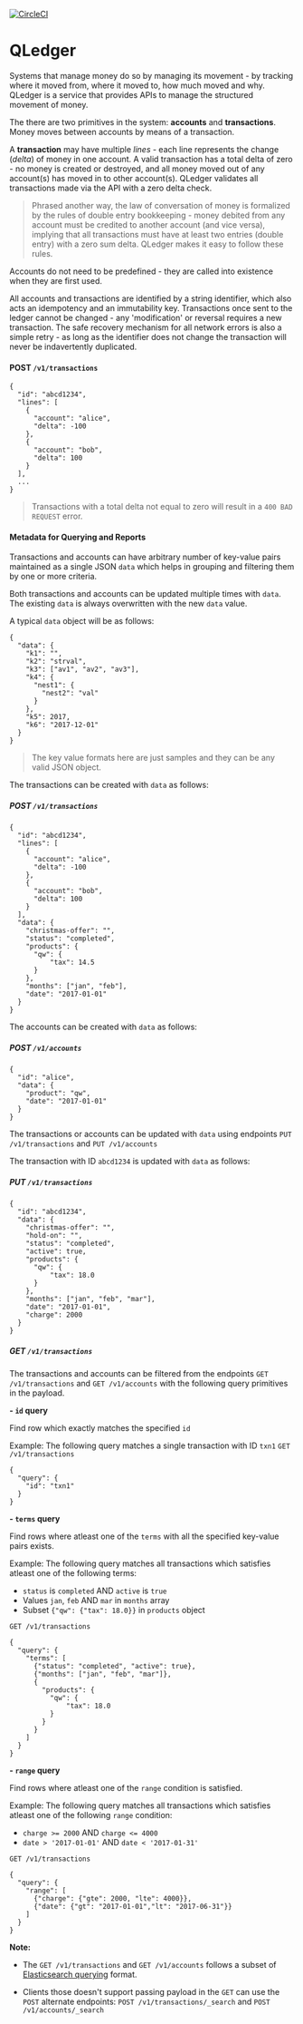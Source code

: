 [![CircleCI](https://circleci.com/gh/RealImage/QLedger.svg?style=svg)](https://circleci.com/gh/RealImage/QLedger)

# QLedger
Systems that manage money do so by managing its movement - by tracking where it moved from, where it moved to, how much moved and why. QLedger is a service that provides APIs to manage the structured movement of money. 

The there are two primitives in the system: **accounts** and **transactions**. Money moves between accounts by means of a transaction. 

A **transaction** may have multiple *lines* - each line represents the change (*delta*) of money in one account. A valid transaction has a total delta of zero - no money is created or destroyed, and all money moved out of any account(s) has moved in to other account(s). QLedger validates all transactions made via the API with a zero delta check.

> Phrased another way, the law of conversation of money is formalized by the rules of double entry bookkeeping - money debited from any account must be credited to another account (and vice versa), implying that all transactions must have at least two entries (double entry) with a zero sum delta. QLedger makes it easy to follow these rules. 

Accounts do not need to be predefined - they are called into existence when they are first used. 

All accounts and transactions are identified by a string identifier, which also acts an idempotency and an immutability key. Transactions once sent to the ledger cannot be changed - any 'modification' or reversal requires a new transaction. The safe recovery mechanism for all network errors is also a simple retry - as long as the identifier does not change the transaction will never be indavertently duplicated. 

#### POST `/v1/transactions`
```
{
  "id": "abcd1234",
  "lines": [
    {
      "account": "alice",
      "delta": -100
    },
    {
      "account": "bob",
      "delta": 100
    }
  ],
  ...
}
```
> Transactions with a total delta not equal to zero will result in a `400 BAD REQUEST` error.


#### Metadata for Querying and Reports

Transactions and accounts can have arbitrary number of key-value pairs maintained as a single JSON `data` which helps in grouping and filtering them by one or more criteria.

Both transactions and accounts can be updated multiple times with `data`. The existing `data` is always overwritten with the new `data` value.

A typical `data` object will be as follows:
```
{
  "data": {
    "k1": "",
    "k2": "strval",
    "k3": ["av1", "av2", "av3"],
    "k4": {
      "nest1": {
        "nest2": "val"
      }
    },
    "k5": 2017,
    "k6": "2017-12-01"
  }
}
```
> The key value formats here are just samples and they can be any valid JSON object.

The transactions can be created with `data` as follows:
##### POST `/v1/transactions`
```
{
  "id": "abcd1234",
  "lines": [
    {
      "account": "alice",
      "delta": -100
    },
    {
      "account": "bob",
      "delta": 100
    }
  ],
  "data": {
    "christmas-offer": "",
    "status": "completed",
    "products": {
      "qw": {
          "tax": 14.5
      }
    },
    "months": ["jan", "feb"],
    "date": "2017-01-01"
  }
}
```

The accounts can be created with `data` as follows:
##### POST `/v1/accounts`
```
{
  "id": "alice",
  "data": {
    "product": "qw",
    "date": "2017-01-01"
  }
}
```

The transactions or accounts can be updated with `data` using endpoints `PUT /v1/transactions` and `PUT /v1/accounts`

The transaction with ID `abcd1234` is updated with `data` as follows:
##### PUT `/v1/transactions`
```
{
  "id": "abcd1234",
  "data": {
    "christmas-offer": "",
    "hold-on": "",
    "status": "completed",
    "active": true,
    "products": {
      "qw": {
          "tax": 18.0
      }
    },
    "months": ["jan", "feb", "mar"],
    "date": "2017-01-01",
    "charge": 2000
  }
}
```

##### GET `/v1/transactions`
The transactions and accounts can be filtered from the endpoints `GET /v1/transactions` and `GET /v1/accounts` with the following query primitives in the payload.

**- `id` query**

Find row which exactly matches the specified `id`

Example: The following query matches a single transaction with ID `txn1`
`GET /v1/transactions`
```
{
  "query": {
    "id": "txn1"
  }
}
```

**- `terms` query**

Find rows where atleast one of the `terms` with all the specified key-value pairs exists.

Example: The following query matches all transactions which satisfies atleast one of the following terms:
- `status` is `completed` AND `active` is `true`
-  Values `jan`, `feb` AND `mar` in `months` array
-  Subset `{"qw": {"tax": 18.0}}` in `products` object

`GET /v1/transactions`
```
{
  "query": {
    "terms": [
      {"status": "completed", "active": true},
      {"months": ["jan", "feb", "mar"]},
      {
        "products": {
          "qw": {
              "tax": 18.0
          }
        }
      }
    ]
  }
}
```

**- `range` query**

Find rows where atleast one of the `range`  condition is satisfied.

Example: The following query matches all transactions which satisfies atleast one of the following `range` condition:

- `charge >= 2000` AND `charge <= 4000`
- `date > '2017-01-01'` AND `date < '2017-01-31'`

`GET /v1/transactions`
```
{
  "query": {
    "range": [
      {"charge": {"gte": 2000, "lte": 4000}},
      {"date": {"gt": "2017-01-01","lt": "2017-06-31"}}
    ]
  }
}
```

**Note:**

- The `GET /v1/transactions` and `GET /v1/accounts` follows a subset of [Elasticsearch querying](https://www.elastic.co/guide/en/elasticsearch/reference/current/term-level-queries.html) format.

-  Clients those doesn't support passing payload in the `GET` can use the `POST` alternate endpoints: `POST /v1/transactions/_search` and `POST /v1/accounts/_search`
